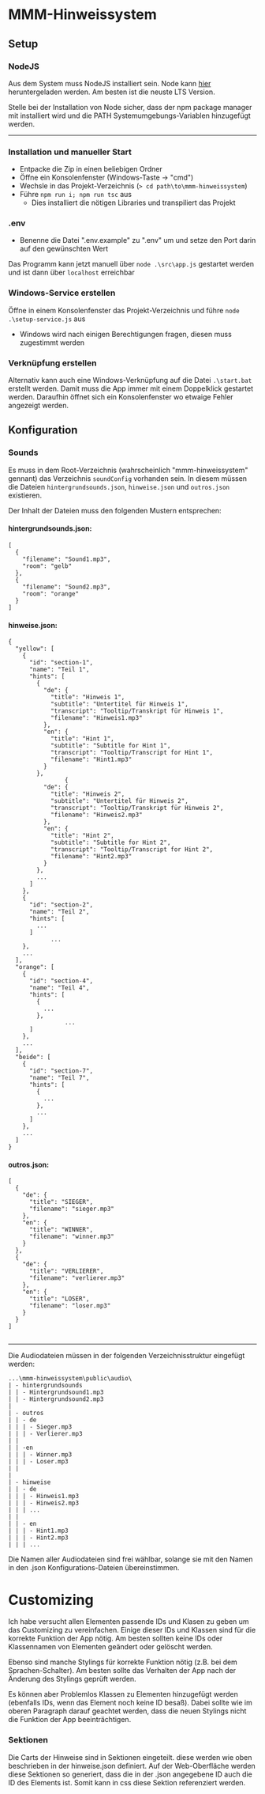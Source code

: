 # MMM-Hinweissystem

## Setup

### NodeJS

Aus dem System muss NodeJS installiert sein.
Node kann [hier](https://nodejs.org/en) heruntergeladen werden.
Am besten ist die neuste LTS Version.

Stelle bei der Installation von Node sicher, dass der npm package manager mit installiert wird und die PATH Systemumgebungs-Variablen hinzugefügt werden.

---

### Installation und manueller Start

- Entpacke die Zip in einen beliebigen Ordner
- Öffne ein Konsolenfenster (Windows-Taste -> "cmd")
- Wechsle in das Projekt-Verzeichnis (`> cd path\to\mmm-hinweissystem`)
- Führe `npm run i; npm run tsc` aus
  - Dies installiert die nötigen Libraries und transpiliert das Projekt

### .env

- Benenne die Datei ".env.example" zu ".env" um und setze den Port darin auf den gewünschten Wert

Das Programm kann jetzt manuell über `node .\src\app.js` gestartet werden und ist dann über `localhost` erreichbar

### Windows-Service erstellen

Öffne in einem Konsolenfenster das Projekt-Verzeichnis und führe `node .\setup-service.js` aus

- Windows wird nach einigen Berechtigungen fragen, diesen muss zugestimmt werden

### Verknüpfung erstellen

Alternativ kann auch eine Windows-Verknüpfung auf die Datei `.\start.bat` erstellt werden. Damit muss die App immer mit einem Doppelklick gestartet werden. Daraufhin öffnet sich ein Konsolenfenster wo etwaige Fehler angezeigt werden.

## Konfiguration

### Sounds

Es muss in dem Root-Verzeichnis (wahrscheinlich "mmm-hinweissystem" gennant) das Verzeichnis `soundConfig` vorhanden sein. In diesem müssen die Dateien `hintergrundsounds.json`, `hinweise.json` und `outros.json` existieren.

Der Inhalt der Dateien muss den folgenden Mustern entsprechen:

#### hintergrundsounds.json:

```
[
  {
    "filename": "Sound1.mp3",
    "room": "gelb"
  },
  {
    "filename": "Sound2.mp3",
    "room": "orange"
  }
]

```

#### hinweise.json:

```
{
  "yellow": [
    {
      "id": "section-1",
      "name": "Teil 1",
      "hints": [
        {
          "de": {
            "title": "Hinweis 1",
            "subtitle": "Untertitel für Hinweis 1",
            "transcript": "Tooltip/Transkript für Hinweis 1",
            "filename": "Hinweis1.mp3"
          },
          "en": {
            "title": "Hint 1",
            "subtitle": "Subtitle for Hint 1",
            "transcript": "Tooltip/Transcript for Hint 1",
            "filename": "Hint1.mp3"
          }
        },
				{
          "de": {
            "title": "Hinweis 2",
            "subtitle": "Untertitel für Hinweis 2",
            "transcript": "Tooltip/Transkript für Hinweis 2",
            "filename": "Hinweis2.mp3"
          },
          "en": {
            "title": "Hint 2",
            "subtitle": "Subtitle for Hint 2",
            "transcript": "Tooltip/Transcript for Hint 2",
            "filename": "Hint2.mp3"
          }
        },
        ...
      ]
    },
    {
      "id": "section-2",
      "name": "Teil 2",
      "hints": [
        ...
      ]
			...
    },
    ...
  ],
  "orange": [
    {
      "id": "section-4",
      "name": "Teil 4",
      "hints": [
        {
          ...
        },
				...
      ]
    },
    ...
  ],
  "beide": [
    {
      "id": "section-7",
      "name": "Teil 7",
      "hints": [
        {
          ...
        },
        ...
      ]
    },
    ...
  ]
}

```

#### outros.json:

```
[
  {
    "de": {
      "title": "SIEGER",
      "filename": "sieger.mp3"
    },
    "en": {
      "title": "WINNER",
      "filename": "winner.mp3"
    }
  },
  {
    "de": {
      "title": "VERLIERER",
      "filename": "verlierer.mp3"
    },
    "en": {
      "title": "LOSER",
      "filename": "loser.mp3"
    }
  }
]


```

---

Die Audiodateien müssen in der folgenden Verzeichnisstruktur eingefügt werden:

```
...\mmm-hinweissystem\public\audio\
| - hintergrundsounds
| | - Hintergrundsound1.mp3
| | - Hintergrundsound2.mp3
|
| - outros
| | - de
| | | - Sieger.mp3
| | | - Verlierer.mp3
| |
| | -en
| | | - Winner.mp3
| | | - Loser.mp3
| |
|
| - hinweise
| | - de
| | | - Hinweis1.mp3
| | | - Hinweis2.mp3
| | | ...
| |
| | - en
| | | - Hint1.mp3
| | | - Hint2.mp3
| | | ...

```

Die Namen aller Audiodateien sind frei wählbar, solange sie mit den Namen in den .json Konfigurations-Dateien übereinstimmen.

# Customizing

Ich habe versucht allen Elementen passende IDs und Klasen zu geben um das Customizing zu vereinfachen. Einige dieser IDs und Klassen sind für die korrekte Funktion der App nötig. Am besten sollten keine IDs oder Klassennamen von Elementen geändert oder gelöscht werden.

Ebenso sind manche Stylings für korrekte Funktion nötig (z.B. bei dem Sprachen-Schalter). Am besten sollte das Verhalten der App nach der Änderung des Stylings geprüft werden.

Es können aber Problemlos Klassen zu Elementen hinzugefügt werden (ebenfalls IDs, wenn das Element noch keine ID besaß). Dabei sollte wie im oberen Paragraph darauf geachtet werden, dass die neuen Stylings nicht die Funktion der App beeinträchtigen.

### Sektionen

Die Carts der Hinweise sind in Sektionen eingeteilt. diese werden wie oben beschrieben in der hinweise.json definiert. Auf der Web-Oberfläche werden diese Sektionen so generiert, dass die in der .json angegebene ID auch die ID des Elements ist. Somit kann in css diese Sektion referenziert werden.
